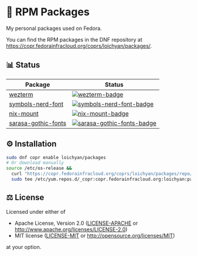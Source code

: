 # 🌰 RPM Packages

My personal packages used on Fedora.

You can find the RPM packages in the DNF repository at
<https://copr.fedorainfracloud.org/coprs/loichyan/packages/>.

## 📊 Status

| Package               | Status                                                  |
| --------------------- | ------------------------------------------------------- |
| [wezterm]             | [![wezterm-badge]][wezterm-pkg]                         |
| [symbols-nerd-font]   | [![symbols-nerd-font-badge]][symbols-nerd-font-pkg]     |
| [nix-mount]           | [![nix-mount-badge]][nix-mount-pkg]                     |
| [sarasa-gothic-fonts] | [![sarasa-gothic-fonts-badge]][sarasa-gothic-fonts-pkg] |

[wezterm]: https://wezfurlong.org/wezterm
[wezterm-pkg]:
  https://copr.fedorainfracloud.org/coprs/loichyan/packages/package/wezterm/
[wezterm-badge]:
  https://copr.fedorainfracloud.org/coprs/loichyan/packages/package/wezterm/status_image/last_build.png
[symbols-nerd-font]: https://www.nerdfonts.com
[symbols-nerd-font-pkg]:
  https://copr.fedorainfracloud.org/coprs/loichyan/packages/package/symbols-nerd-font/
[symbols-nerd-font-badge]:
  https://copr.fedorainfracloud.org/coprs/loichyan/packages/package/symbols-nerd-font/status_image/last_build.png
[nix-mount]: nix-mount
[nix-mount-pkg]:
  https://copr.fedorainfracloud.org/coprs/loichyan/packages/package/nix-mount/
[nix-mount-badge]:
  https://copr.fedorainfracloud.org/coprs/loichyan/packages/package/nix-mount/status_image/last_build.png
[sarasa-gothic-fonts]: https://github.com/be5invis/Sarasa-Gothic
[sarasa-gothic-fonts-pkg]:
  https://copr.fedorainfracloud.org/coprs/loichyan/packages/package/sarasa-gothic-fonts/
[sarasa-gothic-fonts-badge]:
  https://copr.fedorainfracloud.org/coprs/loichyan/packages/package/sarasa-gothic-fonts/status_image/last_build.png

## ⚙️ Installation

```sh
sudo dnf copr enable loichyan/packages
# Or download manually
source /etc/os-release &&
  curl "https://copr.fedorainfracloud.org/coprs/loichyan/packages/repo/$ID-$VERSION_ID/dnf.repo" |
  sudo tee /etc/yum.repos.d/_copr:copr.fedorainfracloud.org:loichyan:packages.repo
```

## ⚖️ License

Licensed under either of

- Apache License, Version 2.0 ([LICENSE-APACHE](LICENSE-APACHE) or
  <http://www.apache.org/licenses/LICENSE-2.0>)
- MIT license ([LICENSE-MIT](LICENSE-MIT) or
  <http://opensource.org/licenses/MIT>)

at your option.
